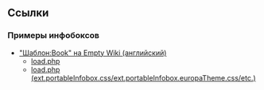 ## Ссылки

### Примеры инфобоксов

* ["Шаблон:Book" на Empty Wiki (английский)](https://empty.fandom.com/wiki/Template:Book)
  * [load.php](https://empty.fandom.com/load.php?lang=ru&modules=ext.fandom.CreatePage.css%7Cext.fandom.Thumbnails.css%7Cext.fandom.UserPreferencesV2.runtime.css%7Cext.fandom.bannerNotifications.css%7Cext.fandom.coreRuntimeStyles%2CwikiaBarRuntimeStyles%7Cext.fandom.tcs.dialog.css%7Cext.portableInfobox.css%7Cext.portableInfobox.europaTheme.css%7Cext.portableInfobox.europaTheme.runtime.css%7Cext.portableInfobox.runtime.css%7Cext.staffSig.css%7Cext.visualEditor.desktopArticleTarget.noscript%7Cmediawiki.legacy.commonPrint%2Cshared%7Cmediawiki.widgets.styles%7Coojs-ui-core.styles%7Coojs-ui.styles.icons-alerts%2Cicons-content%2Cicons-interactions%2Cindicators%2Ctextures%7Cskin.oasis.css%7Cskin.oasis.pageheader.Share.css&only=styles&skin=oasis)
  * [load.php (ext.portableInfobox.css/ext.portableInfobox.europaTheme.css/etc.)](https://empty.fandom.com/load.php?lang=ru&modules=ext.portableInfobox.css%7Cext.portableInfobox.europaTheme.css%7Cext.portableInfobox.europaTheme.runtime.css%7Cext.portableInfobox.runtime.css&only=styles&skin=oasis)